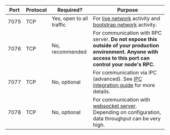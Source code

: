 | Port | Protocol | Required?   | Purpose |
|-------------|----------|------------------|---------|
| 7075       | TCP      | Yes, open to all traffic | For [live network](/glossary#live-network) activity and [bootstrap network](/glossary#bootstrap-network) activity. |
| 7076       | TCP      | No, recommended    | For communication with RPC server. **Do not expose this outside of your production environment. Anyone with access to this port can control your node's RPC.** |
| 7077       | TCP      | No, optional    | For communication via IPC (advanced). See [IPC integration guide](../integration-guides/ipc-integration.md) for more details. |
| 7078       | TCP      | No, optional    | For communication with [websocket server](/integration-guides/websockets). Depending on configuration, data throughput can be very high. |